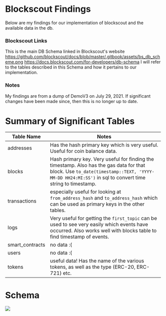 # Blockscout Findings

Below are my findings for our implementation of blockscout and the available data in the db.


### Blockscout Links
This is the main DB Schema linked in Blockscout's website 
https://github.com/blockscout/docs/blob/master/.gitbook/assets/bs_db_scheme.png
https://docs.blockscout.com/for-developers/db-schema
I will refer to the tables described in this Schema and how it pertains to our implementation. 
### Notes
My findings are from a dump of DemoV3 on July 29, 2021. If significant changes have been made since, then this is no longer up to date. 

# Summary of Significant Tables

|Table Name  | Notes |
|--|--| 
| addresses | Has the hash primary key which is very useful. Useful for coin balance data. | 
| blocks | Hash primary key. Very useful for finding the timestamp. Also has the gas data for that block. Use `to_date(timestamp::TEXT, 'YYYY-MM-DD HH24:MI:SS')` in sql to convert time string to timestamp. |
| transactions | especially useful for looking at `from_address_hash` and `to_address_hash` which can be used as primary keys in the other tables. |
| logs | Very useful for getting the `first_topic` can be used to see very easily which events have occurred. Also works well with blocks table to find timestamp of events. 
| smart_contracts | no data :(
| users | no data :(
| tokens | useful data! Has the name of the various tokens, as well as the type (ERC-20, ERC-721) etc. 

# Schema
![](https://gblobscdn.gitbook.com/assets%2F-Lq1XoWGmy8zggj_u2fM%2F-MA5flVCI-YNFUDsG334%2F-MA5iM-buMVAlzXQBq0M%2FBS_DB_scheme.png?alt=media&token=3ce78d1f-187d-41ff-84da-749fc0989c76)
